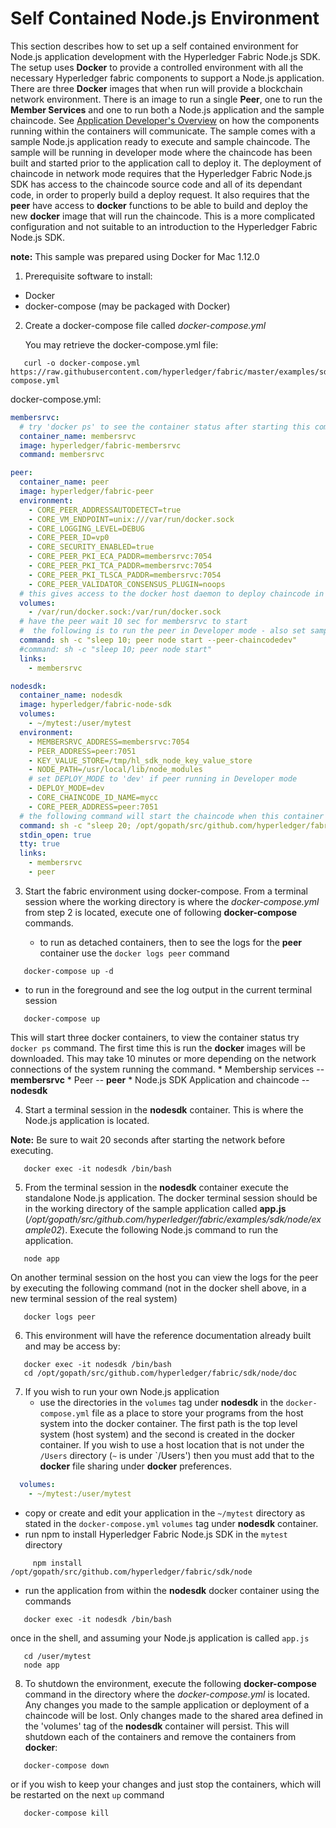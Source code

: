 # Self Contained Node.js Environment

This section describes how to set up a self contained environment for Node.js application development with the Hyperledger Fabric Node.js SDK. The setup uses **Docker** to provide a controlled environment with all the necessary Hyperledger fabric components to support a Node.js application. There are three **Docker** images that when run will provide a blockchain network environment. There is an image to run a single **Peer**, one to run the **Member Services** and one to run both a Node.js application and the sample chaincode. See [Application Developer's Overview](app-overview.md) on how the components running within the containers will communicate. The sample comes with a sample Node.js application ready to execute and sample chaincode. The sample will be running in developer mode where the chaincode has been built and started prior to the application call to deploy it. The deployment of chaincode in network mode requires that the Hyperledger Fabric Node.js SDK has access to the chaincode source code and all of its dependant code, in order to properly build a deploy request. It also requires that the **peer** have access to **docker** functions to be able to build and deploy the new **docker** image that will run the chaincode. This is a more complicated configuration and not suitable to an introduction to the Hyperledger Fabric Node.js SDK.

**note:** This sample was prepared using Docker for Mac 1.12.0

1. Prerequisite software to install:

  * Docker
  * docker-compose (may be packaged with Docker)

2. Create a docker-compose file called *docker-compose.yml*

   You may retrieve the docker-compose.yml file:

```
   curl -o docker-compose.yml https://raw.githubusercontent.com/hyperledger/fabric/master/examples/sdk/node/example02/docker-compose.yml
```

   docker-compose.yml:
```yaml
membersrvc:
  # try 'docker ps' to see the container status after starting this compose
  container_name: membersrvc
  image: hyperledger/fabric-membersrvc
  command: membersrvc

peer:
  container_name: peer
  image: hyperledger/fabric-peer
  environment:
    - CORE_PEER_ADDRESSAUTODETECT=true
    - CORE_VM_ENDPOINT=unix:///var/run/docker.sock
    - CORE_LOGGING_LEVEL=DEBUG
    - CORE_PEER_ID=vp0
    - CORE_SECURITY_ENABLED=true
    - CORE_PEER_PKI_ECA_PADDR=membersrvc:7054
    - CORE_PEER_PKI_TCA_PADDR=membersrvc:7054
    - CORE_PEER_PKI_TLSCA_PADDR=membersrvc:7054
    - CORE_PEER_VALIDATOR_CONSENSUS_PLUGIN=noops
  # this gives access to the docker host daemon to deploy chaincode in network mode
  volumes:
    - /var/run/docker.sock:/var/run/docker.sock
  # have the peer wait 10 sec for membersrvc to start
  #  the following is to run the peer in Developer mode - also set sample DEPLOY_MODE=dev
  command: sh -c "sleep 10; peer node start --peer-chaincodedev"
  #command: sh -c "sleep 10; peer node start"
  links:
    - membersrvc

nodesdk:
  container_name: nodesdk
  image: hyperledger/fabric-node-sdk
  volumes:
    - ~/mytest:/user/mytest
  environment:
    - MEMBERSRVC_ADDRESS=membersrvc:7054
    - PEER_ADDRESS=peer:7051
    - KEY_VALUE_STORE=/tmp/hl_sdk_node_key_value_store
    - NODE_PATH=/usr/local/lib/node_modules
    # set DEPLOY_MODE to 'dev' if peer running in Developer mode
    - DEPLOY_MODE=dev
    - CORE_CHAINCODE_ID_NAME=mycc
    - CORE_PEER_ADDRESS=peer:7051
  # the following command will start the chaincode when this container starts and ready it for deployment by the app
  command: sh -c "sleep 20; /opt/gopath/src/github.com/hyperledger/fabric/examples/chaincode/go/chaincode_example02/chaincode_example02"
  stdin_open: true
  tty: true
  links:
    - membersrvc
    - peer

```

3. Start the fabric environment using docker-compose. From a terminal session where the working directory is where the *docker-compose.yml* from step 2 is located, execute one of following **docker-compose** commands.

   * to run as detached containers, then to see the logs for the **peer** container use the `docker logs peer` command
```
   docker-compose up -d
```
   * to run in the foreground and see the log output in the current terminal session
```
   docker-compose up
```

   This will start three docker containers, to view the container status try `docker ps` command. The first time this is run the **docker** images will be downloaded. This may take 10 minutes or more depending on the network connections of the system running the command.
      * Membership services --**membersrvc**
      * Peer --               **peer**
      * Node.js SDK Application and chaincode -- **nodesdk**

4. Start a terminal session in the **nodesdk** container. This is where the Node.js application is located. 

  **Note:** Be sure to wait 20 seconds after starting the network before executing.

```
   docker exec -it nodesdk /bin/bash
```

5. From the terminal session in the **nodesdk** container execute the standalone Node.js application. The docker terminal session should be in the working directory of the sample application called **app.js**  (*/opt/gopath/src/github.com/hyperledger/fabric/examples/sdk/node/example02*). Execute the following Node.js command to run the application.

```
   node app
```
   On another terminal session on the host you can view the logs for the peer by executing the following command (not in the docker shell above, in a new terminal session of the real system)
```
   docker logs peer
```

6. This environment will have the reference documentation already built and may be access by:

```
   docker exec -it nodesdk /bin/bash
   cd /opt/gopath/src/github.com/hyperledger/fabric/sdk/node/doc
```

7. If you wish to run your own Node.js application
   * use the directories in the `volumes` tag under **nodesdk** in the `docker-compose.yml` file as a place to store your programs from the host system into the docker container. The first path is the top level system (host system) and the second is created in the docker container. If you wish to use a host location that is not under the `/Users` directory (`~` is under `/Users') then you must add that to the **docker** file sharing under **docker** preferences.

```yaml
  volumes:
    - ~/mytest:/user/mytest
```
   * copy or create and edit your application in the `~/mytest` directory as stated in the `docker-compose.yml` `volumes` tag under **nodesdk** container.
   * run npm to install Hyperledger Fabric Node.js SDK in the `mytest` directory
```
     npm install /opt/gopath/src/github.com/hyperledger/fabric/sdk/node
```
   * run the application from within the **nodesdk** docker container using the commands
```
   docker exec -it nodesdk /bin/bash
```
   once in the shell, and assuming your Node.js application is called `app.js`
```
   cd /user/mytest
   node app
```
8. To shutdown the environment, execute the following **docker-compose** command in the directory where the *docker-compose.yml* is located. Any changes you made to the sample application or deployment of a chaincode will be lost. Only changes made to the shared area defined in the 'volumes' tag of the **nodesdk** container will persist.  This will shutdown each of the containers and remove the containers from **docker**:

```
   docker-compose down
```
   or if you wish to keep your changes and just stop the containers, which will be restarted on the next `up` command

```
   docker-compose kill
```
